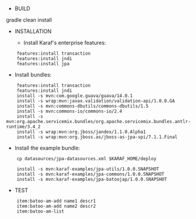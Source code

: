 
- BUILD

gradle clean install


- INSTALLATION

  - Install Karaf's enterprise features:

```
    features:install transaction
    features:install jndi
    features:install jpa
```

  - Install bundles:

```
    features:install transaction
    features:install jndi
    install -s mvn:com.google.guava/guava/14.0.1
    install -s wrap:mvn:javax.validation/validation-api/1.0.0.GA
    install -s mvn:commons-dbutils/commons-dbutils/1.5
    install -s mvn:commons-io/commons-io/2.4
    install -s mvn:org.apache.servicemix.bundles/org.apache.servicemix.bundles.antlr-runtime/3.4_2
    install -s wrap:mvn:org.jboss/jandex/1.1.0.Alpha1
    install -s wrap:mvn:org.jboss.as/jboss-as-jpa-spi/7.1.1.Final
```


  - Install the example bundle:


```
    cp datasources/jpa-datasources.xml $KARAF_HOME/deploy

    install -s mvn:karaf-examples/jpa-utils/1.0.0.SNAPSHOT
    install -s mvn:karaf-examples/jpa-commons/1.0.0.SNAPSHOT
    install -s mvn:karaf-examples/jpa-batoojap/1.0.0.SNAPSHOT
```


- TEST

```
    item:batoo-am-add name1 descr1
    item:batoo-am-add name2 descr2
    item:batoo-am-list
```
